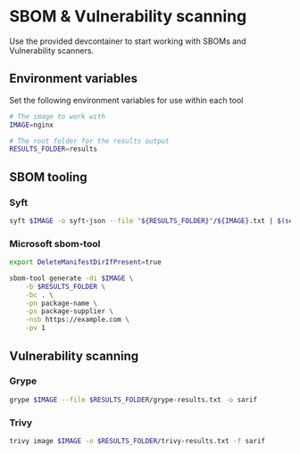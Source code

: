 # SBOM & Vulnerability scanning

Use the provided devcontainer to start working with SBOMs and Vulnerability scanners.

## Environment variables

Set the following environment variables for use within each tool

```bash
# The image to work with
IMAGE=nginx

# The root folder for the results output
RESULTS_FOLDER=results
```

## SBOM tooling

### Syft

```bash
syft $IMAGE -o syft-json --file "${RESULTS_FOLDER}"/${IMAGE}.txt | $(sed 's/://g;s/\.//g;s/\///g;s/@//g')
```

### Microsoft sbom-tool

```bash
export DeleteManifestDirIfPresent=true

sbom-tool generate -di $IMAGE \
    -b $RESULTS_FOLDER \
    -bc . \
    -pn package-name \
    -ps package-supplier \
    -nsb https://example.com \
    -pv 1
```

## Vulnerability scanning

### Grype

```bash
grype $IMAGE --file $RESULTS_FOLDER/grype-results.txt -o sarif
```

### Trivy

```bash
trivy image $IMAGE -o $RESULTS_FOLDER/trivy-results.txt -f sarif
```